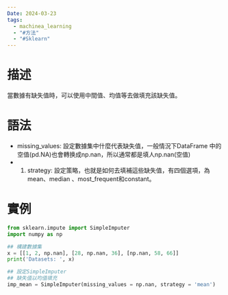 ```yaml
---
Date: 2024-03-23
tags:
  - machinea_learning
  - "#方法"
  - "#Sklearn"
---
```

# 描述
當數據有缺失值時，可以使用中間值、均值等去做填充該缺失值。
# 語法
* missing_values: 設定數據集中什麼代表缺失值，一般情況下DataFrame 中的空值(pd.NA)也會轉换成np.nan，所以通常都是填人np.nan(空值)
* 1. strategy: 設定策略，也就是如何去填補這些缺失值，有四個選項，為mean、median 、most_frequent和constant。
# 實例
```python
from sklearn.impute import SimpleImputer
import numpy as np

## 構建數據集
x = [[1, 2, np.nan], [28, np.nan, 36], [np.nan, 58, 66]]
print('Datasets: ', x)

## 設定SimpleImputer
## 缺失值以均值填充
imp_mean = SimpleImputer(missing_values = np.nan, strategy = 'mean')
```